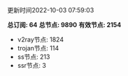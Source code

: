 更新时间2022-10-03 07:59:03

**总订阅: 64**
**总节点: 9890**
**有效节点: 2154**
- v2ray节点: 1824
- trojan节点: 114
- ss节点: 213
- ssr节点: 3
